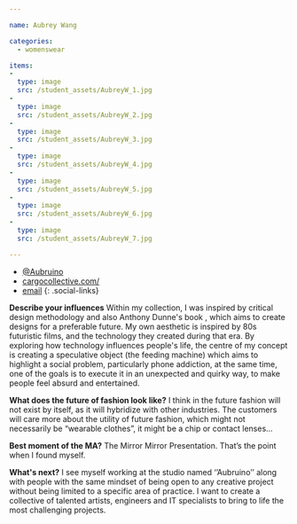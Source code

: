 ```yaml
---

name: Aubrey Wang

categories:
  - womenswear

items:
-
  type: image
  src: /student_assets/AubreyW_1.jpg
-
  type: image
  src: /student_assets/AubreyW_2.jpg
-
  type: image
  src: /student_assets/AubreyW_3.jpg
-
  type: image
  src: /student_assets/AubreyW_4.jpg
-
  type: image
  src: /student_assets/AubreyW_5.jpg
-
  type: image
  src: /student_assets/AubreyW_6.jpg
-
  type: image
  src: /student_assets/AubreyW_7.jpg

---
```

* [@Aubruino](https://www.instagram.com/Aubruino/)
* [cargocollective.com/](https://cargocollective.com/aubreywang/About)
* [email](mailto:xintong.wang@network.rca.ac.uk)
{: .social-links}

**Describe your influences**
Within my collection, I was inspired by critical design methodology and also Anthony Dunne's book <speculative design>, which aims to create designs for a preferable future. My own aesthetic is inspired by 80s futuristic films, and the technology they created during that era. By exploring how technology influences people's life, the centre of my concept is creating a speculative object (the feeding machine) which aims to highlight a social problem, particularly phone addiction, at the same time, one of the goals is to execute it in an unexpected and quirky way, to make people feel absurd and entertained.

**What does the future of fashion look like?**
I think in the future fashion will not exist by itself, as it will hybridize with other industries. The customers will care more about the utility of future fashion, which might not necessarily be “wearable clothes”, it might be a chip or contact lenses…

**Best moment of the MA?**
The Mirror Mirror Presentation. That’s the point when I found myself.

**What's next?**
I see myself working at the studio named ‘’Aubruino’’ along with people with the same mindset of being open to any creative project without being limited to a specific area of practice. I want to create a collective of talented artists, engineers and IT specialists to bring to life the most challenging projects.
